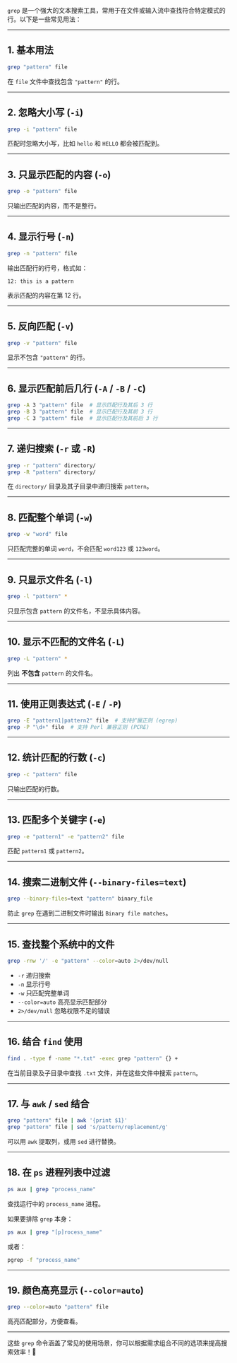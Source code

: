 `grep` 是一个强大的文本搜索工具，常用于在文件或输入流中查找符合特定模式的行。以下是一些常见用法：

---

## 1. **基本用法**

```sh
grep "pattern" file
```

在 `file` 文件中查找包含 `"pattern"` 的行。

---

## 2. **忽略大小写 (`-i`)**

```sh
grep -i "pattern" file
```

匹配时忽略大小写，比如 `hello` 和 `HELLO` 都会被匹配到。

---

## 3. **只显示匹配的内容 (`-o`)**

```sh
grep -o "pattern" file
```

只输出匹配的内容，而不是整行。

---

## 4. **显示行号 (`-n`)**

```sh
grep -n "pattern" file
```

输出匹配行的行号，格式如：

```
12: this is a pattern
```

表示匹配的内容在第 12 行。

---

## 5. **反向匹配 (`-v`)**

```sh
grep -v "pattern" file
```

显示不包含 `"pattern"` 的行。

---

## 6. **显示匹配前后几行 (`-A` / `-B` / `-C`)**

```sh
grep -A 3 "pattern" file  # 显示匹配行及其后 3 行
grep -B 3 "pattern" file  # 显示匹配行及其前 3 行
grep -C 3 "pattern" file  # 显示匹配行及其前后 3 行
```

---

## 7. **递归搜索 (`-r` 或 `-R`)**

```sh
grep -r "pattern" directory/
grep -R "pattern" directory/
```

在 `directory/` 目录及其子目录中递归搜索 `pattern`。

---

## 8. **匹配整个单词 (`-w`)**

```sh
grep -w "word" file
```

只匹配完整的单词 `word`，不会匹配 `word123` 或 `123word`。

---

## 9. **只显示文件名 (`-l`)**

```sh
grep -l "pattern" *
```

只显示包含 `pattern` 的文件名，不显示具体内容。

---

## 10. **显示不匹配的文件名 (`-L`)**

```sh
grep -L "pattern" *
```

列出 **不包含** `pattern` 的文件名。

---

## 11. **使用正则表达式 (`-E` / `-P`)**

```sh
grep -E "pattern1|pattern2" file  # 支持扩展正则 (egrep)
grep -P "\d+" file  # 支持 Perl 兼容正则 (PCRE)
```

---

## 12. **统计匹配的行数 (`-c`)**

```sh
grep -c "pattern" file
```

只输出匹配的行数。

---

## 13. **匹配多个关键字 (`-e`)**

```sh
grep -e "pattern1" -e "pattern2" file
```

匹配 `pattern1` 或 `pattern2`。

---

## 14. **搜索二进制文件 (`--binary-files=text`)**

```sh
grep --binary-files=text "pattern" binary_file
```

防止 `grep` 在遇到二进制文件时输出 `Binary file matches`。

---

## 15. **查找整个系统中的文件**

```sh
grep -rnw '/' -e "pattern" --color=auto 2>/dev/null
```

- `-r` 递归搜索
- `-n` 显示行号
- `-w` 只匹配完整单词
- `--color=auto` 高亮显示匹配部分
- `2>/dev/null` 忽略权限不足的错误

---

## 16. **结合 `find` 使用**

```sh
find . -type f -name "*.txt" -exec grep "pattern" {} +
```

在当前目录及子目录中查找 `.txt` 文件，并在这些文件中搜索 `pattern`。

---

## 17. **与 `awk` / `sed` 结合**

```sh
grep "pattern" file | awk '{print $1}'
grep "pattern" file | sed 's/pattern/replacement/g'
```

可以用 `awk` 提取列，或用 `sed` 进行替换。

---

## 18. **在 `ps` 进程列表中过滤**

```sh
ps aux | grep "process_name"
```

查找运行中的 `process_name` 进程。

如果要排除 `grep` 本身：

```sh
ps aux | grep "[p]rocess_name"
```

或者：

```sh
pgrep -f "process_name"
```

---

## 19. **颜色高亮显示 (`--color=auto`)**

```sh
grep --color=auto "pattern" file
```

高亮匹配部分，方便查看。

---

这些 `grep` 命令涵盖了常见的使用场景，你可以根据需求组合不同的选项来提高搜索效率！🚀